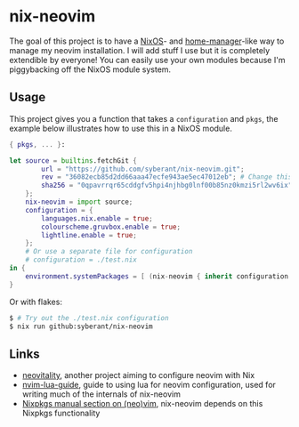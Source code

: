nix-neovim
==========

The goal of this project is to have a [NixOS](https://nixos.org)- and [home-manager](https://github.com/nix-community/home-manager)-like way to manage my neovim installation.
I will add stuff I use but it is completely extendible by everyone! You can easily use your own modules because I'm piggybacking off the NixOS module system.

Usage
-----
This project gives you a function that takes a `configuration` and `pkgs`, the example below illustrates how to use this in a NixOS module.
```nix
{ pkgs, ... }:

let source = builtins.fetchGit {
        url = "https://github.com/syberant/nix-neovim.git";
        rev = "36082ecb85d2dd66aaa47ecfe943ae5ec47012eb"; # Change this to a newer version
        sha256 = "0qpavrrqr65cddgfv5hpi4njhbg0lnf00b85nz0kmzi5rl2wv6ix"; # Change this to the appropriate hash
    };
    nix-neovim = import source;
    configuration = {
        languages.nix.enable = true;
        colourscheme.gruvbox.enable = true;
        lightline.enable = true;
    };
    # Or use a separate file for configuration
    # configuration = ./test.nix
in {
    environment.systemPackages = [ (nix-neovim { inherit configuration pkgs; }) ];
}
```

Or with flakes:
```bash
$ # Try out the ./test.nix configuration
$ nix run github:syberant/nix-neovim
```

Links
-----
- [neovitality](https://github.com/vi-tality/neovitality), another project aiming to configure neovim with Nix
- [nvim-lua-guide](https://github.com/nanotee/nvim-lua-guide), guide to using lua for neovim configuration, used for writing much of the internals of nix-neovim
- [Nixpkgs manual section on (neo)vim](https://nixos.org/manual/nixpkgs/stable/#vim), nix-neovim depends on this Nixpkgs functionality
